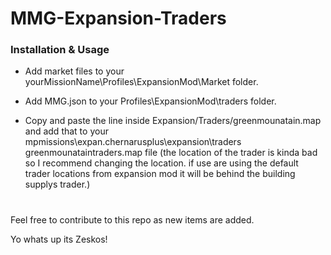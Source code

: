 # MMG-Expansion-Traders
### Installation & Usage
* Add market files to your yourMissionName\Profiles\ExpansionMod\Market folder.
* Add MMG.json to your Profiles\ExpansionMod\traders folder.

* Copy and paste the line inside Expansion/Traders/greenmounatain.map and add that to your mpmissions\expan.chernarusplus\expansion\traders greenmounataintraders.map file (the location of the trader is kinda bad so I recommend changing the location. if use are using the default trader locations from expansion mod it will be behind the building supplys trader.)
# 

Feel free to contribute to this repo as new items are added.

Yo whats up its Zeskos!